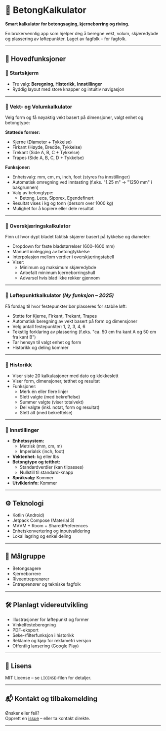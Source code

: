 # 🧱 BetongKalkulator

**Smart kalkulator for betongsaging, kjerneborring og riving.**

En brukervennlig app som hjelper deg å beregne vekt, volum, skjæredybde og plassering av løftepunkter. Laget av fagfolk – for fagfolk.

---

## 🚀 Hovedfunksjoner

### 🔹 Startskjerm
- Tre valg: **Beregning**, **Historikk**, **Innstillinger**
- Ryddig layout med store knapper og intuitiv navigasjon

---

### 🔹 Vekt- og Volumkalkulator
Velg form og få nøyaktig vekt basert på dimensjoner, valgt enhet og betongtype:

**Støttede former:**
- Kjerne (Diameter + Tykkelse)
- Firkant (Høyde, Bredde, Tykkelse)
- Trekant (Side A, B, C + Tykkelse)
- Trapes (Side A, B, C, D + Tykkelse)

**Funksjoner:**
- Enhetsvalg: mm, cm, m, inch, foot (styres fra innstillinger)
- Automatisk omregning ved inntasting (f.eks. "1.25 m" → "1250 mm" i bakgrunnen)
- Valg av betongtype:
  - Betong, Leca, Siporex, Egendefinert
- Resultat vises i kg og tonn (dersom over 1000 kg)
- Mulighet for å kopiere eller dele resultat

---

### 🔹 Overskjæringskalkulator
Finn ut hvor dypt bladet faktisk skjærer basert på tykkelse og diameter:

- Dropdown for faste bladstørrelser (600–1600 mm)
- Manuell innlegging av betongtykkelse
- Interpolasjon mellom verdier i overskjæringstabell
- Viser:
  - Minimum og maksimum skjæredybde
  - Anbefalt minimum kjerneborringshull
  - Advarsel hvis blad ikke rekker gjennom

---

### 🔹 Løftepunktkalkulator *(Ny funksjon – 2025)*
Få forslag til hvor festepunkter bør plasseres for stabile løft:

- Støtte for Kjerne, Firkant, Trekant, Trapes
- Automatisk beregning av vekt basert på form og dimensjoner
- Velg antall festepunkter: 1, 2, 3, 4, 6
- Tekstlig forklaring av plassering (f.eks. "ca. 50 cm fra kant A og 50 cm fra kant B")
- Tar hensyn til valgt enhet og form
- Historikk og deling kommer

---

### 🔹 Historikk
- Viser siste 20 kalkulasjoner med dato og klokkeslett
- Viser form, dimensjoner, tetthet og resultat
- Funksjoner:
  - Merk én eller flere linjer
  - Slett valgte (med bekreftelse)
  - Summer valgte (viser totalvekt)
  - Del valgte (inkl. notat, form og resultat)
  - Slett alt (med bekreftelse)

---

### 🔹 Innstillinger
- **Enhetssystem:**
  - Metrisk (mm, cm, m)
  - Imperialsk (inch, foot)
- **Vektenhet:** kg eller lbs
- **Betongtype og tetthet:**
  - Standardverdier (kan tilpasses)
  - Nullstill til standard-knapp
- **Språkvalg:** Kommer
- **Utviklerinfo:** Kommer

---

## ⚙️ Teknologi

- Kotlin (Android)
- Jetpack Compose (Material 3)
- MVVM + Room + SharedPreferences
- Enhetskonvertering og inputvalidering
- Lokal lagring og enkel deling

---

## 🎯 Målgruppe

- Betongsagere
- Kjerneborrere
- Riveentreprenører
- Entreprenører og tekniske fagfolk

---

## 🛠 Planlagt videreutvikling

- Illustrasjoner for løftepunkt og former
- Vinkelfesteberegning
- PDF-eksport
- Søke-/filterfunksjon i historikk
- Reklame og kjøp for reklamefri versjon
- Offentlig lansering (Google Play)

---

## 📝 Lisens

MIT License – se `LICENSE`-filen for detaljer.

---

## 📬 Kontakt og tilbakemelding

Ønsker eller feil?  
Opprett en [issue](https://github.com/steffenhove/kalkulator/issues) – eller ta kontakt direkte.

---

